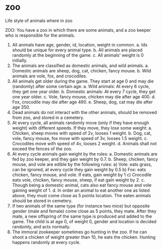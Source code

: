 # zoo
Life style of animals where in zoo

ZOO:
You have a zoo in which there are some animals, and a zoo keeper who is responsible for the animals.
1. All animals have age, gender, id, location, weight in common.
  a. Ids should be unique for every animal type.
  b. All animals are placed randomly at the beginning of the game.
  c. All animals’ weight is 0 initially.
2. The animals are classified as domestic animals, and wild animals. 
  a. Domestic animals are sheep, dog, cat, chicken, fancy mouse.
  b. Wild animals are vole, fox, and crocodiles.
3. All animals get older during the game. They start at age 0 and may die (randomly) after some certain age.
  a. Wild animals: At every 6 cycle, they get one year older.
  b. Domestic animals: At every 7 cycle, they get one year older. 
  c. Vole, fancy mouse, chicken may die after age 400.
  d. Fox, crocodile may die after age 490. 
  e. Sheep, dog, cat may die after age 350.
4. Dead animals do not interact with the other animals, should be removed from zoo, and stored in a cemetery.
5. At every cycle, all animals randomly move (only if they have enough weight) with different speeds. If they move, they lose some weight:
  a. Chicken, sheep moves with speed of 2v, looses 1 weight. 
  b. Dog, cat, vole, fancy mouse, fox move with speed of 3v, looses 1.5 weight.
  c. Crocodiles move with speed of 4v, looses 2 weight.
  d. Animals shall not exceed the fences of the zoo.
6. At every cycle animals gain weight by the rules: 
  a. Domestic animals are fed by zoo keeper, and they gain weight by 0.7. 
  b. Sheep, chicken, fancy mouse, and vole are edible by the following rules:
    a) Vole: eats grass, can be ignored, at every cycle they gain weight by 0.5 
    b) Fox: eats chicken, fancy mouse, and vole. If eats, gain weight by 1
    c) Crocodile eats vole, chicken, fancy mouse, sheep, if eat gain weight by 2.
  c. Though being a domestic animal, cats also eat fancy mouse and vole gaining weight of 1.
  d. In order an animal to eat another one as listed above, they must come close as 5 points location. The eaten animals should be stored in cemetery.
7. If two animals of the same type (for instance two mice) but opposite gender (male and female) come close as 5 points, they mate. After they mate, a new offspring of the same type is produced and added to the game. The child is at age 0, of weight 0, gender and location is decided randomly, and acts normally.
8. The immoral zookeeper sometimes go hunting in the zoo. If he can shoot a chicken of weight greater than 10, he eats the chicken. Hunting happens randomly at every cycle.

